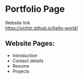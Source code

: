 # Portfolio Page

Website link<br>
https://vichitr.github.io/hello-world/

## Website Pages:
- Introduction 
- Contact details 
- Resume 
- Projects 
